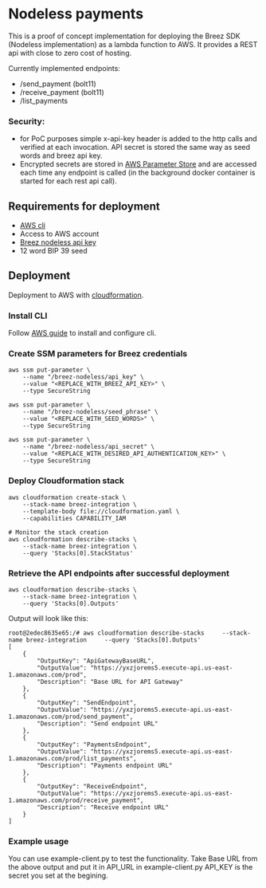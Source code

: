 # Nodeless payments
This is a proof of concept implementation for deploying the Breez SDK (Nodeless implementation) as a lambda function to AWS. It provides a REST api with close to zero cost of hosting.


Currently implemented endpoints:
- /send_payment (bolt11)
- /receive_payment (bolt11)
- /list_payments


### Security:
- for PoC purposes simple x-api-key header is added to the http calls and verified at each invocation. API secret is stored the same way as seed words and breez api key.
- Encrypted secrets are stored in [AWS Parameter Store](https://docs.aws.amazon.com/systems-manager/latest/userguide/systems-manager-parameter-store.html) and are accessed each time any endpoint is called (in the background docker container is started for each rest api call).

## Requirements for deployment
- [AWS cli](https://docs.aws.amazon.com/cli/latest/userguide/getting-started-install.html)
- Access to AWS account
- [Breez nodeless api key](https://breez.technology/request-api-key/#contact-us-form-sdk)
- 12 word BIP 39 seed

## Deployment 
Deployment to AWS with [cloudformation](./cloudformation.yaml). 

### Install CLI 
Follow [AWS guide](https://docs.aws.amazon.com/cli/latest/userguide/getting-started-install.html) to install and configure cli.

### Create SSM parameters for Breez credentials
```
aws ssm put-parameter \
    --name "/breez-nodeless/api_key" \
    --value "<REPLACE_WITH_BREEZ_API_KEY>" \
    --type SecureString

aws ssm put-parameter \
    --name "/breez-nodeless/seed_phrase" \
    --value "<REPLACE_WITH_SEED_WORDS>" \
    --type SecureString

aws ssm put-parameter \
    --name "/breez-nodeless/api_secret" \
    --value "<REPLACE_WITH_DESIRED_API_AUTHENTICATION_KEY>" \
    --type SecureString
```
### Deploy Cloudformation stack
```
aws cloudformation create-stack \
    --stack-name breez-integration \
    --template-body file://cloudformation.yaml \
    --capabilities CAPABILITY_IAM

# Monitor the stack creation
aws cloudformation describe-stacks \
    --stack-name breez-integration \
    --query 'Stacks[0].StackStatus'

```
### Retrieve the API endpoints after successful deployment

```
aws cloudformation describe-stacks \
    --stack-name breez-integration \
    --query 'Stacks[0].Outputs'

```
Output will look like this:
```
root@2edec8635e65:/# aws cloudformation describe-stacks     --stack-name breez-integration     --query 'Stacks[0].Outputs'
[
    {
        "OutputKey": "ApiGatewayBaseURL",
        "OutputValue": "https://yxzjorems5.execute-api.us-east-1.amazonaws.com/prod",
        "Description": "Base URL for API Gateway"
    },
    {
        "OutputKey": "SendEndpoint",
        "OutputValue": "https://yxzjorems5.execute-api.us-east-1.amazonaws.com/prod/send_payment",
        "Description": "Send endpoint URL"
    },
    {
        "OutputKey": "PaymentsEndpoint",
        "OutputValue": "https://yxzjorems5.execute-api.us-east-1.amazonaws.com/prod/list_payments",
        "Description": "Payments endpoint URL"
    },
    {
        "OutputKey": "ReceiveEndpoint",
        "OutputValue": "https://yxzjorems5.execute-api.us-east-1.amazonaws.com/prod/receive_payment",
        "Description": "Receive endpoint URL"
    }
]

```
### Example usage
You can use example-client.py to test the functionality. Take Base URL from the above output and put it in API_URL in example-client.py
API_KEY is the secret you set at the begining. 